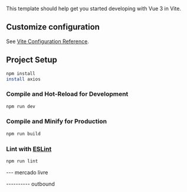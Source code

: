 This template should help get you started developing with Vue 3 in Vite.

## Customize configuration

See [Vite Configuration Reference](https://vitejs.dev/config/).

## Project Setup

```sh
npm install
install axios
```

### Compile and Hot-Reload for Development

```sh
npm run dev
```

### Compile and Minify for Production

```sh
npm run build
```

### Lint with [ESLint](https://eslint.org/)

```sh
npm run lint
```


--- mercado livre

<script setup>
import { ref, onMounted, onBeforeMount } from 'vue';
import { useToast } from 'primevue/usetoast';
import { useRouter } from 'vue-router';
import MercadoLivreService from '@/service/integration/MercadoLivreService';
import { useConfirm } from "primevue/useconfirm";

const mercadoLivreService = new MercadoLivreService();
const toast = useToast();
const confirm = useConfirm();

const loading = ref(false);
const accounts = ref([]);
const message = ref([]);
const count = ref(0);

onBeforeMount(() => {
    //initFilters();
});
onMounted(() => {
    try {
        checkQueryParam();
        const response = mercadoLivreService.getAccounts();
        accounts = response.data;
    } catch (e) {
        addErrorMsg();
        console.log(e);
    }
});

const addErrorMsg = () => {
    message.value = [{ severity: 'error', detail: 'Error Message', content: 'Algo deu errado!! Tente novamente. Caso erro persistir, entre em contato.', id: count.value++ }];
};

const checkQueryParam = () => {
    const msgType = useRouter().currentRoute.value.query.ret;
    const msg = useRouter().currentRoute.value.query.msg;
    if (msgType === 'success') {
        message.value = [{ severity: 'success', detail: 'Success Message', content: 'Conta adicionada', id: count.value++ }];
    } else if (msgType === 'error') {
        message.value = [{ severity: 'error', detail: 'Error Message', content: `Erro ao adicionar a conta. Detalhe [${msg}]`, id: count.value++ }];
    }
};

const addAccount = () => {

    confirm.require({
        message: 'Você será redirecionado para o site do Mercado Livre, Ok?',
        header: 'Confirmação',
        icon: 'pi pi-info-circle',
        rejectClass: 'p-button-secondary p-button-outlined',
        acceptLabel: 'Ok',
        rejectLabel: 'Cancelar',
        accept: () => {
            try {
                const response = mercadoLivreService.getMercadoLivreSingleSignOnSetup();
                const appId = response.data.appId;
                const redirectUrl = response.data.redirectUrl;
                const urlMercadoLivre = `https://auth.mercadolivre.com.br/authorization?response_type=code&client_id=${appId}&redirect_uri=${redirectUrl}`;
                window.location.href = urlMercadoLivre;
            } catch (e) {
                addErrorMsg();
                console.log(e);
            }
        },
        reject: () => {
            toast.add({ severity: 'warn', summary: 'Adicionar Conta', detail: 'Operação cancelada', life: 5000 });
        }
    });


    
};
</script>
<template>
    <transition-group name="p-message" tag="div">
        <Message v-for="msg of message" :severity="msg.severity" :key="msg.content">{{ msg.content }}</Message>
    </transition-group>
    <DataTable :value="accounts" class="p-datatable-gridlines" :rows="10" dataKey="id" :rowHover="true" :loading="loading" responsiveLayout="scroll">
        <template #header>
            <div class="text-right">
                <Toast />
                <ConfirmDialog></ConfirmDialog>
                <Button type="button" icon="pi pi-plus" label="Adicionar Conta" class="p-button-outlined right" @click="addAccount()" />
            </div>
        </template>
        <template #empty> Nenhuma conta encontrada. </template>
        <template #loading> Carregado... </template>
        <Column field="id" header="ID" style="min-width: 12rem"></Column>
        <Column field="sellerId" header="Código do Vendedor" style="min-width: 12rem"></Column>
        <Column field="insertId" header="Criado Por" style="min-width: 12rem"></Column>
        <Column field="insertDate" header="Criado Em" style="min-width: 12rem"></Column>

        <Column headerStyle="min-width:5rem;">
            <template #body="slotProps">
                <Button icon="pi pi-trash" outlined rounded severity="danger" @click="confirmDeleteAccount(slotProps.data)" />
            </template>
        </Column>
    </DataTable>
</template>


---------- outbound

<script setup>
import { ref, onMounted, onBeforeMount } from 'vue';
import Splitter from 'primevue/splitter';
import SplitterPanel from 'primevue/splitterpanel';
import Divider from 'primevue/divider';
import Sidebar from 'primevue/sidebar';
import DataTable from 'primevue/datatable';
import Column from 'primevue/column';

const visibleLeftFilters = ref(false);
</script>

<template>
    <div className="card">
        <h5>Expedição</h5>
        <transition-group name="p-message" tag="div">
            <Message v-for="msg of message" :severity="msg.severity" :key="msg.content">{{ msg.content }}</Message>
        </transition-group>
            <div class="text-right">
                <Button type="button" icon="pi pi-plus-circle" label="Criar Plano" class="p-button-outlined mr-2 mb-2" @click="toggleFilters" />
                <Button type="button" icon="pi pi-filter" label="Filtros" class="p-button-outlined mr-2 mb-2" @click="visibleLeftFilters = true" />
                <Sidebar v-model:visible="visibleLeftFilters" position="right" class="w-full md:w-20rem lg:w-30rem">
                    <h3>Filtros</h3>
                </Sidebar>
            </div>
        <DataTable :value="accounts" :size=small stripedRows showGridlines :rows="10" dataKey="id" :rowHover="true" :loading="loading" responsiveLayout="scroll">
            <template #empty> Nenhuma expedição encontrada. </template>
            <template #loading> Carregado... </template>
            <Column field="id" header="ID" style="min-width: 12rem"></Column>
            <Column field="sellerId" header="Código do Vendedor" style="min-width: 12rem"></Column>
            <Column field="insertId" header="Criado Por" style="min-width: 12rem"></Column>
            <Column field="insertDate" header="Criado Em" style="min-width: 12rem"></Column>

            <Column headerStyle="min-width:5rem;">
                <template #body="slotProps">
                    <Button icon="pi pi-trash" outlined rounded severity="danger" @click="confirmDeleteAccount(slotProps.data)" />
                </template>
            </Column>
        </DataTable>

        <Divider align="left" type="solid"> <b>Detalhe da Expedição </b>(selecione uma linha acima) </Divider>
    </div>
</template>

